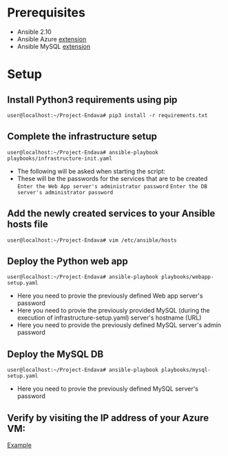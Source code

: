 # Prerequisites
- Ansible 2.10
- Ansible Azure [extension](https://galaxy.ansible.com/azure/azcollection)
- Ansible MySQL [extension](https://galaxy.ansible.com/community/mysql)
# Setup 
## Install Python3 requirements using pip
```user@localhost:~/Project-Endava# pip3 install -r requirements.txt```
## Complete the infrastructure setup
```user@localhost:~/Project-Endava# ansible-playbook playbooks/infrastructure-init.yaml```
- The following will be asked when starting the script:
- These will be the passwords for the services that are to be created 
```Enter the Web App server's administrator password```
```Enter the DB server's administrator password```
## Add the newly created services to your Ansible hosts file
```user@localhost:~/Project-Endava# vim /etc/ansible/hosts```
## Deploy the Python web app
```user@localhost:~/Project-Endava# ansible-playbook playbooks/webapp-setup.yaml```
- Here you need to provie the previously defined Web app server's password
- Here you need to provie the previously provided MySQL (during the execution of infrastructure-setup.yaml) server's hostname (URL)
- Here you need to provide the previously defined MySQL server's admin password
## Deploy the MySQL DB 
```user@localhost:~/Project-Endava# ansible-playbook playbooks/mysql-setup.yaml```
- Here you need to provie the previously defined MySQL server's password
## Verify by visiting the IP address of your Azure VM:
[Example](https://imgur.com/a/mWlR40w)
